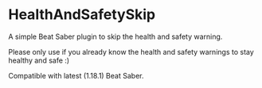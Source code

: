 # HealthAndSafetySkip
A simple Beat Saber plugin to skip the health and safety warning.  

Please only use if you already know the health and safety warnings to stay healthy and safe :)

Compatible with latest (1.18.1) Beat Saber.
